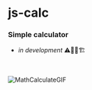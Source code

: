 # js-calc

### Simple calculator 
* _in development_ ⚠️👷‍♀️🏗️

<br>

![MathCalculateGIF](https://user-images.githubusercontent.com/38091424/197559830-2ecb2985-cd75-4612-81c5-2e5a445f4500.gif) 
